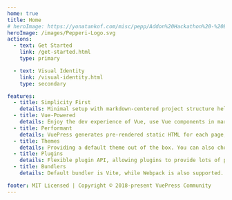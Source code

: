```yaml
---
home: true
title: Home
# heroImage: https://yonatankof.com/misc/pepp/Addon%20Hackathon%20-%20Badge.png
heroImage: /images/Pepperi-Logo.svg
actions:
  - text: Get Started
    link: /get-started.html
    type: primary

  - text: Visual Identity
    link: /visual-identity.html
    type: secondary

features:
  - title: Simplicity First
    details: Minimal setup with markdown-centered project structure helps you focus on writing.
  - title: Vue-Powered
    details: Enjoy the dev experience of Vue, use Vue components in markdown, and develop custom themes with Vue.
  - title: Performant
    details: VuePress generates pre-rendered static HTML for each page, and runs as an SPA once a page is loaded.
  - title: Themes
    details: Providing a default theme out of the box. You can also choose a community theme or create your own one.
  - title: Plugins
    details: Flexible plugin API, allowing plugins to provide lots of plug-and-play features for your site.
  - title: Bundlers
    details: Default bundler is Vite, while Webpack is also supported. Choose the one you like!

footer: MIT Licensed | Copyright © 2018-present VuePress Community
---
```


<!-- This is the content of home page. Check [Home Page Docs][default-theme-home] for more details.

[default-theme-home]: https://vuejs.press/reference/default-theme/frontmatter.html#home-page -->

<style>
.home .hero img {
  height: auto;
  max-width: 32rem;
}
</style>